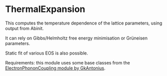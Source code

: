 # ThermalExpansion
This computes the temperature dependence of the lattice parameters, using output from Abinit.

It can rely on Gibbs/Helmholtz free energy minimisation or Grüneisen parameters. 

Static fit of various EOS is also possible.

Requirements: this module uses some base classes from the [ElectronPhononCoupling module by GkAntonius](https://github.com/GkAntonius/ElectronPhononCoupling).
